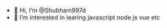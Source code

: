 - 👋 Hi, I’m @Shubham997d
- 👀 I’m interested in learing javascript node js vue etc


<!---
Shubham997d/Shubham997d is a ✨ special ✨ repository because its `README.md` (this file) appears on your GitHub profile.
You can click the Preview link to take a look at your changes.
--->
